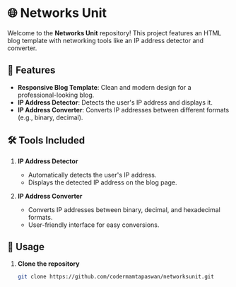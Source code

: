 # 🌐 Networks Unit

Welcome to the **Networks Unit** repository! This project features an HTML blog template with networking tools like an IP address detector and converter.

## 📜 Features

- **Responsive Blog Template**: Clean and modern design for a professional-looking blog.
- **IP Address Detector**: Detects the user's IP address and displays it.
- **IP Address Converter**: Converts IP addresses between different formats (e.g., binary, decimal).

## 🛠️ Tools Included

1. **IP Address Detector**
   - Automatically detects the user's IP address.
   - Displays the detected IP address on the blog page.

2. **IP Address Converter**
   - Converts IP addresses between binary, decimal, and hexadecimal formats.
   - User-friendly interface for easy conversions.

## 📄 Usage

1. **Clone the repository**
   ```bash
   git clone https://github.com/codermamtapaswan/networksunit.git
